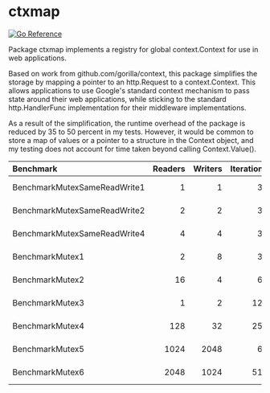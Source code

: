 ctxmap
=======

[![Go Reference](https://pkg.go.dev/badge/github.com/ancientlore/ctxmap.svg)](https://pkg.go.dev/github.com/ancientlore/ctxmap)

Package ctxmap implements a registry for global context.Context for use in web applications.

Based on work from github.com/gorilla/context, this package simplifies the storage by mapping
a pointer to an http.Request to a context.Context. This allows applications to use Google's
standard context mechanism to pass state around their web applications, while sticking to
the standard http.HandlerFunc implementation for their middleware implementations.

As a result of the simplification, the runtime overhead of the package is reduced by 35 to 50
percent in my tests. However, it would be common to store a map of values or a pointer to
a structure in the Context object, and my testing does not account for time taken beyond
calling Context.Value().

| Benchmark                    | Readers | Writers | Iterations | Map Ops | context   | ctxmap    |
|:-----------------------------|--------:|--------:|-----------:|--------:|----------:|----------:|
| BenchmarkMutexSameReadWrite1 | 1       | 1       | 32         | 64      | 208.91 ns | 102.63 ns |
| BenchmarkMutexSameReadWrite2 | 2       | 2       | 32         | 128     | 211.27 ns | 103.97 ns |
| BenchmarkMutexSameReadWrite4 | 4       | 4       | 32         | 256     | 216.21 ns | 101.54 ns |
| BenchmarkMutex1              | 2       | 8       | 32         | 320     | 252.26 ns | 92.62 ns  |
| BenchmarkMutex2              | 16      | 4       | 64         | 1280    | 166.85 ns | 108.31 ns |
| BenchmarkMutex3              | 1       | 2       | 128        | 384     | 221.67 ns | 78.47 ns  |
| BenchmarkMutex4              | 128     | 32      | 256        | 40960   | 179.70 ns | 107.31 ns |
| BenchmarkMutex5              | 1024    | 2048    | 64         | 196608  | 233.41 ns | 90.10 ns  |
| BenchmarkMutex6              | 2048    | 1024    | 512        | 1572864 | 183.25 ns | 92.33 ns  |
